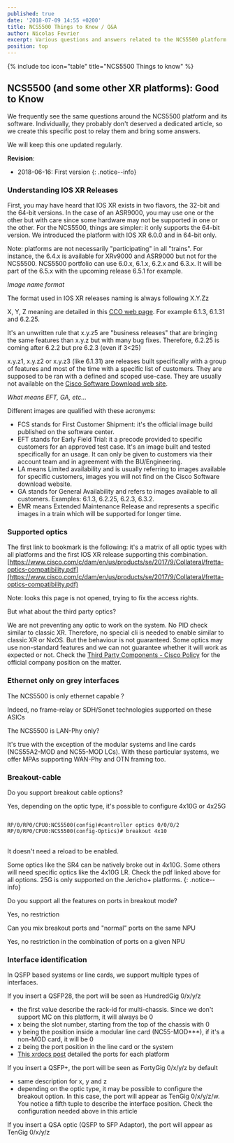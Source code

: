 ```yaml
---
published: true
date: '2018-07-09 14:55 +0200'
title: NCS5500 Things to Know / Q&A
author: Nicolas Fevrier
excerpt: Various questions and answers related to the NCS5500 platform and its software
position: top
---
```


{% include toc icon="table" title="NCS5500 Things to know" %} 

## NCS5500 (and some other XR platforms): Good to Know

We frequently see the same questions around the NCS5500 platform and its software. Individually, they probably don't deserved a dedicated article, so we create this specific post to relay them and bring some answers.

We will keep this one updated regularly.

**Revision**:
- 2018-06-16: First version
{: .notice--info}


### Understanding IOS XR Releases

First, you may have heard that IOS XR exists in two flavors, the 32-bit and the 64-bit versions.
In the case of an ASR9000, you may use one or the other but with care since some hardware may not be supported in one or the other. For the NCS5500, things are simpler: it only supports the 64-bit version. We introduced the platform with IOS XR 6.0.0 and in 64-bit only.

Note: platforms are not necessarily "participating" in all "trains". For instance, the 6.4.x is available for XRv9000 and ASR9000 but not for the NCS5500. NCS5500 portfolio can use 6.0.x, 6.1.x, 6.2.x and 6.3.x. It will be part of the 6.5.x with the upcoming release 6.5.1 for example.

_Image name format_

The format used in IOS XR releases naming is always following X.Y.Zz

X, Y, Z meaning are detailed in this [CCO web page](https://www.cisco.com/c/en/us/products/collateral/ios-nx-os-software/ios-xr-software/product_bulletin_c25-478699.html). For example 6.1.3, 6.1.31 and 6.2.25.

It's an unwritten rule that x.y.z5 are "business releases" that are bringing the same features than x.y.z but with many bug fixes. Therefore, 6.2.25 is coming after 6.2.2 but pre 6.2.3 (even if 3<25)
    
x.y.z1, x.y.z2 or x.y.z3 (like 6.1.31) are releases built specifically with a group of features and most of the time with a specific list of customers. They are supposed to be ran with a defined and scoped use-case. They are usually not available on the [Cisco Software Download web site](https://software.cisco.com/download/home/279017029).

_What means EFT, GA, etc..._

Different images are qualified with these acronyms:

- FCS stands for First Customer Shipment: it's the official image build published on the software center.
- EFT stands for Early Field Trial: it a precode provided to specific customers for an approved test case. It's an image built and tested specifically for an usage. It can only be given to customers via their account team and in agreement with the BU/Engineering.
- LA means Limited availability and is usually referring to images available for specific customers, images you will not find on the Cisco Software download website.
- GA stands for General Availability and refers to images available to all customers. Examples: 6.1.3, 6.2.25, 6.2.3, 6.3.2.
- EMR means Extended Maintenance Release and represents a specific images in a train which will be supported for longer time.


### Supported optics

The first link to bookmark is the following: it's a matrix of all optic types with all platforms and the first IOS XR release supporting this combination.
[https://www.cisco.com/c/dam/en/us/products/se/2017/9/Collateral/fretta-optics-compatibility.pdf](https://www.cisco.com/c/dam/en/us/products/se/2017/9/Collateral/fretta-optics-compatibility.pdf)

Note: looks this page is not opened, trying to fix the access rights.

But what about the third party optics?

We are not preventing any optic to work on the system. No PID check similar to classic XR. Therefore, no special cli is needed to enable similar to classic XR or NxOS. But the behaviour is not guaranteed. Some optics may use non-standard features and we can not guarantee whether it will work as expected or not.
Check the [Third Party Components - Cisco Policy](https://www.cisco.com/c/en/us/products/prod_warranty09186a00800b5594.html) for the official company position on the matter.


### Ethernet only on grey interfaces

The NCS5500 is only ethernet capable ?

Indeed, no frame-relay or SDH/Sonet technologies supported on these ASICs

The NCS5500 is LAN-Phy only?

It's true with the exception of the modular systems and line cards (NCS55A2-MOD and NC55-MOD LCs). With these particular systems, we offer MPAs supporting WAN-Phy and OTN framing too.


### Breakout-cable

Do you support breakout cable options?

Yes, depending on the optic type, it's possible to configure 4x10G or 4x25G

<div class="highlighter-rouge">
<pre class="highlight">
<code>
RP/0/RP0/CPU0:NCS5500(config)#controller optics 0/0/0/2
RP/0/RP0/CPU0:NCS5500(config-Optics)# breakout 4x10
</code>
</pre>
</div>

It doesn't need a reload to be enabled.

Some optics like the SR4 can be natively broke out in 4x10G. Some others will need specific optics like the 4x10G LR. Check the pdf linked above for all options. 25G is only supported on the Jericho+ platforms.
{: .notice--info}

Do you support all the features on ports in breakout mode?

Yes, no restriction

Can you mix breakout ports and "normal" ports on the same NPU

Yes, no restriction in the combination of ports on a given NPU


### Interface identification

In QSFP based systems or line cards, we support multiple types of interfaces.

If you insert a QSFP28, the port will be seen as HundredGig 0/x/y/z
- the first value describe the rack-id for multi-chassis. Since we don't support MC on this platform, it will always be 0
- x being the slot number, starting from the top of the chassis with 0
- y being the position inside a modular line card (NC55-MOD***), if it's a non-MOD card, it will be 0
- z being the port position in the line card or the system
- [This xrdocs post](https://xrdocs.io/cloud-scale-networking/tutorials/2018-02-15-port-assignments-on-ncs5500-platforms/) detailed the ports for each platform

If you insert a QSFP+, the port will be seen as FortyGig 0/x/y/z by default
- same description for x, y and z
- depending on the optic type, it may be possible to configure the breakout option. In this case, the port will appear as TenGig 0/x/y/z/w. You notice a fifth tuple to describe the interface position. Check the configuration needed above in this article

If you insert a QSA optic (QSFP to SFP Adaptor), the port will appear as TenGig 0/x/y/z
